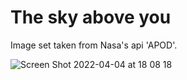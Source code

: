 # The sky above you

Image set taken from Nasa's api 'APOD'.

![Screen Shot 2022-04-04 at 18 08 18](https://user-images.githubusercontent.com/33285862/161595932-816d01a5-2692-42a4-9436-604c6458ed8b.png)
